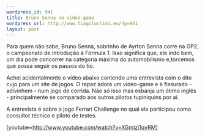 ```yaml
--- 
wordpress_id: 941
title: Bruno Senna no video-game
wordpress_url: http://www.tiagoluchini.eu/?p=941
layout: post
---
```

Para quem não sabe, Bruno Senna, sobrinho de Ayrton Senna corre na GP2, o campeonato de introdução à Fórmula 1. Isso significa que, ele indo bem, um dia pode concorrer na categoria máxima do automobilismo e,torcemos que possa seguir os passos do tio.

Achei acidentalmente o vídeo abaixo contendo uma entrevista com o dito cujo para um site de jogos. O rapaz adora um video-game e é fissurado - adivinhem - num jogo de corrida. Não só isso mas esbanja um ótimo inglês - principalmente se comparado aos outros pilotos tupiniquins por aí.

A entrevista é sobre o jogo Ferrari Challenge no qual ele participou como consultor técnico e piloto de testes.

[youtube=http://www.youtube.com/watch?v=XGmizj1qvRM]
